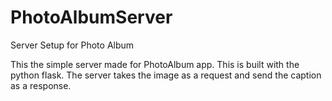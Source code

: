 # PhotoAlbumServer
Server Setup for Photo Album

This the simple server made for PhotoAlbum app. This is built with the python flask.
The server takes the image as a request and send the caption as a response.
